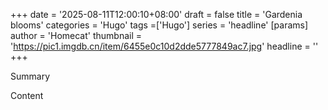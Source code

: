 +++
date = '2025-08-11T12:00:10+08:00'
draft = false
title = 'Gardenia blooms'
categories = 'Hugo'
tags =['Hugo']
series = 'headline'
[params]
    author = 'Homecat'
    thumbnail = 'https://pic1.imgdb.cn/item/6455e0c10d2dde5777849ac7.jpg'
    headline = ''
+++

Summary

<!--more-->

Content
